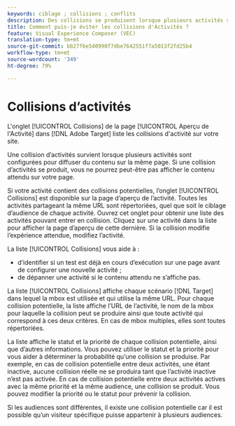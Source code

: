 ```yaml
---
keywords: ciblage ; collisions ; conflits
description: Des collisions se produisent lorsque plusieurs activités sont configurées pour diffuser du contenu sur la même page. Découvrez comment éviter les collisions lors de l’utilisation d’Adobe Target.
title: Comment puis-je éviter les collisions d'Activités ?
feature: Visual Experience Composer (VEC)
translation-type: tm+mt
source-git-commit: bb27f6e540998f7dbe7642551f7a5013f2fd25b4
workflow-type: tm+mt
source-wordcount: '349'
ht-degree: 79%

---
```



# Collisions d’activités

L&#39;onglet [!UICONTROL Collisions] de la page [!UICONTROL Aperçu de l&#39;Activité] dans [!DNL Adobe Target] liste les collisions d&#39;activité sur votre site.

Une collision d’activités survient lorsque plusieurs activités sont configurées pour diffuser du contenu sur la même page. Si une collision d’activités se produit, vous ne pourrez peut-être pas afficher le contenu attendu sur votre page.

Si votre activité contient des collisions potentielles, l’onglet [!UICONTROL Collisions] est disponible sur la page d’aperçu de l’activité. Toutes les activités partageant la même URL sont répertoriées, quel que soit le ciblage d’audience de chaque activité. Ouvrez cet onglet pour obtenir une liste des activités pouvant entrer en collision. Cliquez sur une activité dans la liste pour afficher la page d’aperçu de cette dernière. Si la collision modifie l’expérience attendue, modifiez l’activité.

La liste [!UICONTROL Collisions] vous aide à :

* d’identifier si un test est déjà en cours d’exécution sur une page avant de configurer une nouvelle activité ;
* de dépanner une activité si le contenu attendu ne s’affiche pas.

La liste [!UICONTROL Collisions] affiche chaque scénario [!DNL Target] dans lequel la mbox est utilisée et qui utilise la même URL. Pour chaque collision potentielle, la liste affiche l’URL de l’activité, le nom de la mbox pour laquelle la collision peut se produire ainsi que toute activité qui correspond à ces deux critères. En cas de mbox multiples, elles sont toutes répertoriées.

La liste affiche le statut et la priorité de chaque collision potentielle, ainsi que d’autres informations. Vous pouvez utiliser le statut et la priorité pour vous aider à déterminer la probabilité qu’une collision se produise. Par exemple, en cas de collision potentielle entre deux activités, une étant inactive, aucune collision réelle ne se produira tant que l’activité inactive n’est pas activée. En cas de collision potentielle entre deux activités actives avec la même priorité et la même audience, une collision se produit. Vous pouvez modifier la priorité ou le statut pour prévenir la collision.

Si les audiences sont différentes, il existe une collision potentielle car il est possible qu’un visiteur spécifique puisse appartenir à plusieurs audiences.
